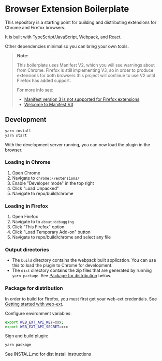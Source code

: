 # Browser Extension Boilerplate

This repository is a starting point for building and distributing extensions for Chrome and Firefox browsers.

It is built with TypeScript/JavaScript, Webpack, and React.

Other dependencies minimal so you can bring your own tools.

> **Note:**
> 
> This boilerplate uses Manifest V2, which you will see warnings about from Chrome. Firefox is still implementing V3, so in order to produce extensions for both browsers this project will continue to use V2 until Firefox has added support.
> 
> For more info see: 
> - [Manifest version 3 is not supported for Firefox extensions](https://discourse.mozilla.org/t/manifest-version-3-is-not-supported-for-firefox-extensions/80651)
> - [Welcome to Manifest V3](https://developer.chrome.com/docs/extensions/mv3/intro/)
## Development

```bash
yarn install
yarn start
```

With the development server running, you can now load the plugin in the browser.

### Loading in Chrome

1. Open Chrome
1. Navigate to `chrome://extensions/`
1. Enable "Developer mode" in the top right
1. Click "Load Unpacked"
1. Navigate to repo/build/chrome

### Loading in Firefox

1. Open Firefox
1. Navigate to to `about:debugging`
1. Click "This Firefox" option
1. Click  "Load Temporary Add-on" button
1. Navigate to repo/build/chrome and select any file

### Output directories

- The `build` directory contains the webpack built application. You can use this to load the plugin to Chrome for development.
- The `dist` directory contains the zip files that are generated by running `yarn package`. See [Package for distribution](#package-for-distribution) below.

### Package for distribution

In order to build for Firefox, you must first get your web-ext credentials. See [Getting started with web-ext](https://extensionworkshop.com/documentation/develop/getting-started-with-web-ext/).

Configure environment variables:

```bash
export WEB_EXT_API_KEY=xxx;
export WEB_EXT_API_SECRET=xxx
```

Sign and build plugin:

```bash
yarn package
```

See INSTALL.md for dist install instructions
